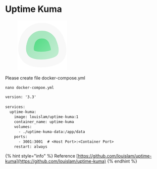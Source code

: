 # Uptime Kuma

<figure><img src="../../.gitbook/assets/icon.svg" alt="" width="160"><figcaption></figcaption></figure>

Please create file docker-compose.yml

```
nano docker-compoe.yml
```

```docker
version: '3.3'

services:
  uptime-kuma:
    image: louislam/uptime-kuma:1
    container_name: uptime-kuma
    volumes:
      - ./uptime-kuma-data:/app/data
    ports:
      - 3001:3001  # <Host Port>:<Container Port>
    restart: always
```

{% hint style="info" %}
Reference [https://github.com/louislam/uptime-kuma](https://github.com/louislam/uptime-kuma)
{% endhint %}
